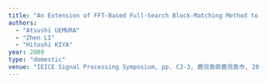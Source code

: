 ```yaml
---
title: "An Extension of FFT-Based Full-Search Block-Matching Method to Sub-Pixel Accuracy"
authors:
  - "Atsushi UEMURA"
  - "Zhen LI"
  - "Hitoshi KIYA"
year: 2009
type: "domestic"
venue: "IEICE Signal Processing Symposium, pp. C3-3, 鹿児島県鹿児島市, 2009-11-26."
---
```

